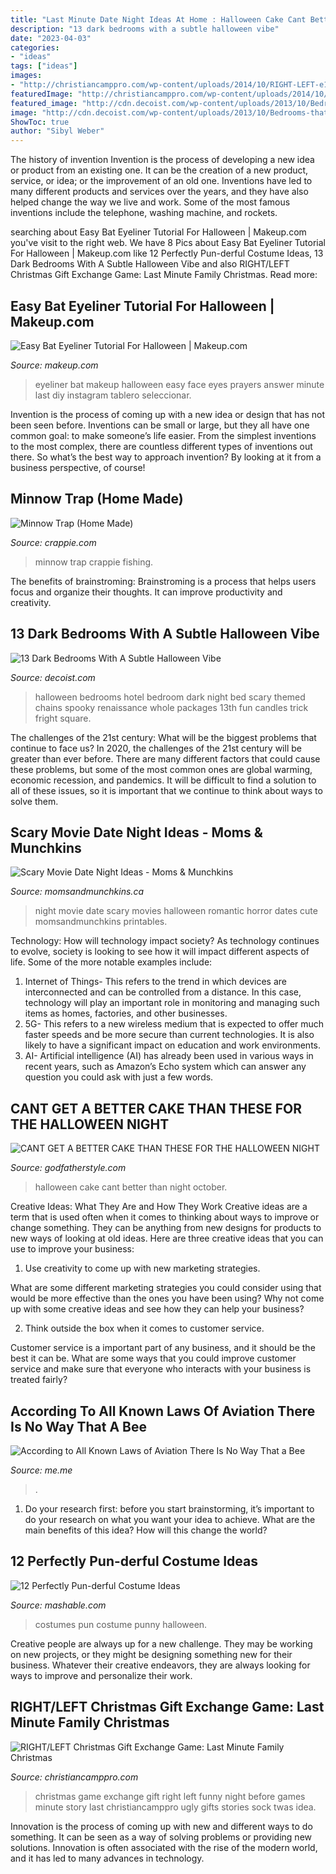 ```yaml
---
title: "Last Minute Date Night Ideas At Home : Halloween Cake Cant Better Than Night October"
description: "13 dark bedrooms with a subtle halloween vibe"
date: "2023-04-03"
categories:
- "ideas"
tags: ["ideas"]
images:
- "http://christiancamppro.com/wp-content/uploads/2014/10/RIGHT-LEFT-e1413801373973.png"
featuredImage: "http://christiancamppro.com/wp-content/uploads/2014/10/RIGHT-LEFT-e1413801373973.png"
featured_image: "http://cdn.decoist.com/wp-content/uploads/2013/10/Bedrooms-that-seem-designed-for-Halloween-7.jpg"
image: "http://cdn.decoist.com/wp-content/uploads/2013/10/Bedrooms-that-seem-designed-for-Halloween-7.jpg"
ShowToc: true
author: "Sibyl Weber"
---
```



The history of invention
Invention is the process of developing a new idea or product from an existing one. It can be the creation of a new product, service, or idea; or the improvement of an old one. Inventions have led to many different products and services over the years, and they have also helped change the way we live and work. Some of the most famous inventions include the telephone, washing machine, and rockets.

	

		
searching about Easy Bat Eyeliner Tutorial For Halloween | Makeup.com you've visit to the right web. We have 8 Pics about Easy Bat Eyeliner Tutorial For Halloween | Makeup.com like 12 Perfectly Pun-derful Costume Ideas, 13 Dark Bedrooms With A Subtle Halloween Vibe and also RIGHT/LEFT Christmas Gift Exchange Game: Last Minute Family Christmas. Read more:
		
    
## Easy Bat Eyeliner Tutorial For Halloween | Makeup.com

<img loading=lazy src="https://www.makeup.com/-/media/project/loreal/brand-sites/mdc/americas/us/articles/2017/october/31-news-bat-eyeliner/makeupcompostgraphicshero1news103117.jpg?w=400&amp;h=400&amp;blr=False&amp;hash=599FB91F290C201B40517C2BE23F6FB9" onerror="this.onerror=null;this.src='https://tse4.mm.bing.net/th?id=OIP.I_y96o_u9SyjZ9FgBaVgtwHaHa&amp;pid=15.1';" alt="Easy Bat Eyeliner Tutorial For Halloween | Makeup.com">

_Source: makeup.com_

>eyeliner bat makeup halloween easy face eyes prayers answer minute last diy instagram tablero seleccionar. 

	

Invention is the process of coming up with a new idea or design that has not been seen before. Inventions can be small or large, but they all have one common goal: to make someone’s life easier. From the simplest inventions to the most complex, there are countless different types of inventions out there. So what’s the best way to approach invention? By looking at it from a business perspective, of course!

    
## Minnow Trap (Home Made)

<img loading=lazy src="https://www.crappie.com/crappie/attachments/main-crappie-fishing-forum/18196d1209606782-minnow-trap-home-3-jpg" onerror="this.onerror=null;this.src='https://tse4.mm.bing.net/th?id=OIP.e2zqhnJURxakK96eMIjt0gHaFj&amp;pid=15.1';" alt="Minnow Trap (Home Made)">

_Source: crappie.com_

>minnow trap crappie fishing. 

	

The benefits of brainstroming:
Brainstroming is a process that helps users focus and organize their thoughts. It can improve productivity and creativity.

    
## 13 Dark Bedrooms With A Subtle Halloween Vibe

<img loading=lazy src="http://cdn.decoist.com/wp-content/uploads/2013/10/Bedrooms-that-seem-designed-for-Halloween-7.jpg" onerror="this.onerror=null;this.src='https://tse3.mm.bing.net/th?id=OIP.BxuE6M7eAy9TbS9kgLkPcwHaEg&amp;pid=15.1';" alt="13 Dark Bedrooms With A Subtle Halloween Vibe">

_Source: decoist.com_

>halloween bedrooms hotel bedroom dark night bed scary themed chains spooky renaissance whole packages 13th fun candles trick fright square. 

	

The challenges of the 21st century: What will be the biggest problems that continue to face us?
In 2020, the challenges of the 21st century will be greater than ever before. There are many different factors that could cause these problems, but some of the most common ones are global warming, economic recession, and pandemics. It will be difficult to find a solution to all of these issues, so it is important that we continue to think about ways to solve them.

    
## Scary Movie Date Night Ideas - Moms &amp; Munchkins

<img loading=lazy src="https://www.momsandmunchkins.ca/wp-content/uploads/2015/03/scary-movie-date-night-printables-7.jpg" onerror="this.onerror=null;this.src='https://tse1.mm.bing.net/th?id=OIP.T8OS2ZRniW9udQIsyWLG5wHaLv&amp;pid=15.1';" alt="Scary Movie Date Night Ideas - Moms &amp; Munchkins">

_Source: momsandmunchkins.ca_

>night movie date scary movies halloween romantic horror dates cute momsandmunchkins printables. 

	

Technology: How will technology impact society?
As technology continues to evolve, society is looking to see how it will impact different aspects of life. Some of the more notable examples include:
1. Internet of Things- This refers to the trend in which devices are interconnected and can be controlled from a distance. In this case, technology will play an important role in monitoring and managing such items as homes, factories, and other businesses. 
2. 5G- This refers to a new wireless medium that is expected to offer much faster speeds and be more secure than current technologies. It is also likely to have a significant impact on education and work environments. 
3. AI- Artificial intelligence (AI) has already been used in various ways in recent years, such as Amazon’s Echo system which can answer any question you could ask with just a few words.

    
## CANT GET A BETTER CAKE THAN THESE FOR THE HALLOWEEN NIGHT

<img loading=lazy src="http://godfatherstyle.com/wp-content/uploads/2015/10/cake-pictures-skittles-and-halloween-.jpg" onerror="this.onerror=null;this.src='https://tse3.mm.bing.net/th?id=OIP.zKNHqZnhaEclrfHRJz7jfwHaJ4&amp;pid=15.1';" alt="CANT GET A BETTER CAKE THAN THESE FOR THE HALLOWEEN NIGHT">

_Source: godfatherstyle.com_

>halloween cake cant better than night october. 

	

Creative Ideas: What They Are and How They Work
Creative ideas are a term that is used often when it comes to thinking about ways to improve or change something. They can be anything from new designs for products to new ways of looking at old ideas. Here are three creative ideas that you can use to improve your business:
1) Use creativity to come up with new marketing strategies.

What are some different marketing strategies you could consider using that would be more effective than the ones you have been using? Why not come up with some creative ideas and see how they can help your business?

2) Think outside the box when it comes to customer service.

Customer service is a important part of any business, and it should be the best it can be. What are some ways that you could improve customer service and make sure that everyone who interacts with your business is treated fairly?

    
## According To All Known Laws Of Aviation There Is No Way That A Bee

<img loading=lazy src="https://pics.me.me/thumb_according-to-all-known-laws-of-aviation-there-is-no-65586634.png" onerror="this.onerror=null;this.src='https://tse4.mm.bing.net/th?id=OIP.D6c0QXUowjEbW8x9hHH9YwAAAA&amp;pid=15.1';" alt="According to All Known Laws of Aviation There Is No Way That a Bee">

_Source: me.me_

>. 

	

1. Do your research first: before you start brainstorming, it’s important to do your research on what you want your idea to achieve. What are the main benefits of this idea? How will this change the world?

    
## 12 Perfectly Pun-derful Costume Ideas

<img loading=lazy src="https://i.imgur.com/X5hZZvD.jpg" onerror="this.onerror=null;this.src='https://tse4.mm.bing.net/th?id=OIP.572nBzVroXz-T0wlxTB8sAAAAA&amp;pid=15.1';" alt="12 Perfectly Pun-derful Costume Ideas">

_Source: mashable.com_

>costumes pun costume punny halloween. 

	

Creative people are always up for a new challenge. They may be working on new projects, or they might be designing something new for their business. Whatever their creative endeavors, they are always looking for ways to improve and personalize their work.

    
## RIGHT/LEFT Christmas Gift Exchange Game: Last Minute Family Christmas

<img loading=lazy src="http://christiancamppro.com/wp-content/uploads/2014/10/RIGHT-LEFT-e1413801373973.png" onerror="this.onerror=null;this.src='https://tse1.mm.bing.net/th?id=OIP.5SnooT0GqOzJj6iM-GkjTAHaLH&amp;pid=15.1';" alt="RIGHT/LEFT Christmas Gift Exchange Game: Last Minute Family Christmas">

_Source: christiancamppro.com_

>christmas game exchange gift right left funny night before games minute story last christiancamppro ugly gifts stories sock twas idea. 

	

Innovation is the process of coming up with new and different ways to do something. It can be seen as a way of solving problems or providing new solutions. Innovation is often associated with the rise of the modern world, and it has led to many advances in technology.

